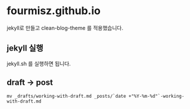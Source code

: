 # fourmisz.github.io
jekyll로 만들고 clean-blog-theme 를 적용했습니다.

## jekyll 실행
jekyll.sh 를 실행하면 됩니다.

## draft -> post
```
mv _drafts/working-with-draft.md _posts/`date +"%Y-%m-%d"`-working-with-draft.md
```